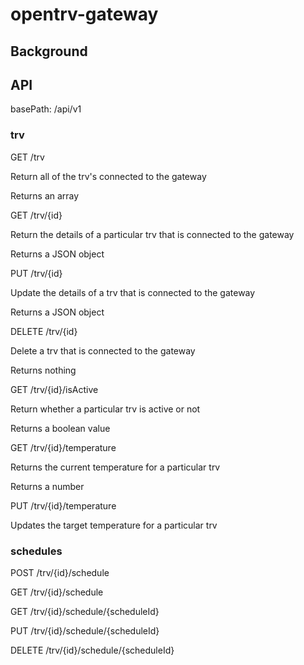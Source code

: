 # opentrv-gateway

## Background

## API

basePath: /api/v1

### trv

GET /trv

Return all of the trv's connected to the gateway

Returns an array

GET /trv/{id}

Return the details of a particular trv that is connected to the gateway

Returns a JSON object

PUT /trv/{id}

Update the details of a trv that is connected to the gateway

Returns a JSON object

DELETE /trv/{id}

Delete a trv that is connected to the gateway

Returns nothing

GET /trv/{id}/isActive

Return whether a particular trv is active or not

Returns a boolean value

GET /trv/{id}/temperature

Returns the current temperature for a particular trv

Returns a number

PUT /trv/{id}/temperature

Updates the target temperature for a particular trv


### schedules

POST /trv/{id}/schedule

GET /trv/{id}/schedule

GET /trv/{id}/schedule/{scheduleId}

PUT /trv/{id}/schedule/{scheduleId}

DELETE /trv/{id}/schedule/{scheduleId}

